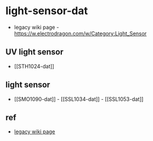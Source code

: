 
# light-sensor-dat

- legacy wiki page - https://w.electrodragon.com/w/Category:Light_Sensor


## UV light sensor 

- [[STH1024-dat]]

## light sensor 

- [[SMO1090-dat]] - [[SSL1034-dat]] - [[SSL1053-dat]]

## ref 


- [legacy wiki page ](https://w.electrodragon.com/w/Photosensitive_sensor)